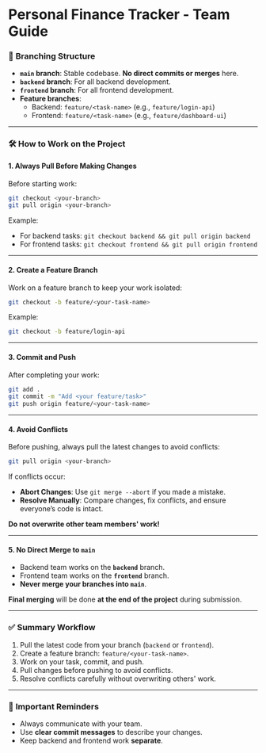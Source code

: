 # **Personal Finance Tracker - Team Guide**

### 🚀 **Branching Structure**

- **`main` branch**: Stable codebase. **No direct commits or merges** here.
- **`backend` branch**: For all backend development.
- **`frontend` branch**: For all frontend development.
- **Feature branches**:
  - Backend: `feature/<task-name>` (e.g., `feature/login-api`)
  - Frontend: `feature/<task-name>` (e.g., `feature/dashboard-ui`)

---

### 🛠️ **How to Work on the Project**

#### 1. **Always Pull Before Making Changes**

Before starting work:

```bash
git checkout <your-branch>
git pull origin <your-branch>
```

Example:

- For backend tasks: `git checkout backend && git pull origin backend`
- For frontend tasks: `git checkout frontend && git pull origin frontend`

---

#### 2. **Create a Feature Branch**

Work on a feature branch to keep your work isolated:

```bash
git checkout -b feature/<your-task-name>
```

Example:

```bash
git checkout -b feature/login-api
```

---

#### 3. **Commit and Push**

After completing your work:

```bash
git add .
git commit -m "Add <your feature/task>"
git push origin feature/<your-task-name>
```

---

#### 4. **Avoid Conflicts**

Before pushing, always pull the latest changes to avoid conflicts:

```bash
git pull origin <your-branch>
```

If conflicts occur:

- **Abort Changes**: Use `git merge --abort` if you made a mistake.
- **Resolve Manually**: Compare changes, fix conflicts, and ensure everyone’s code is intact.

**Do not overwrite other team members' work!**

---

#### 5. **No Direct Merge to `main`**

- Backend team works on the **`backend`** branch.
- Frontend team works on the **`frontend`** branch.
- **Never merge your branches into `main`**.

**Final merging** will be done **at the end of the project** during submission.

---

### ✅ **Summary Workflow**

1. Pull the latest code from your branch (`backend` or `frontend`).
2. Create a feature branch: `feature/<your-task-name>`.
3. Work on your task, commit, and push.
4. Pull changes before pushing to avoid conflicts.
5. Resolve conflicts carefully without overwriting others' work.

---

### 🚨 **Important Reminders**

- Always communicate with your team.
- Use **clear commit messages** to describe your changes.
- Keep backend and frontend work **separate**.
